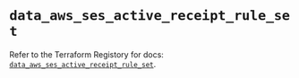 # `data_aws_ses_active_receipt_rule_set`

Refer to the Terraform Registory for docs: [`data_aws_ses_active_receipt_rule_set`](https://www.terraform.io/docs/providers/aws/d/ses_active_receipt_rule_set).

